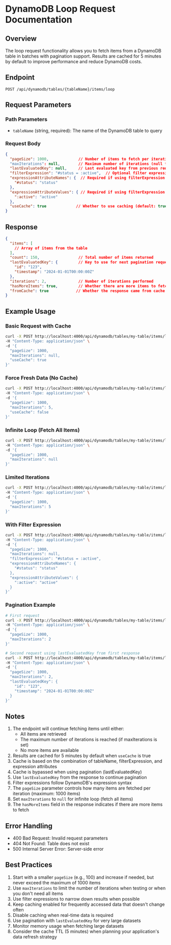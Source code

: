 # DynamoDB Loop Request Documentation

## Overview
The loop request functionality allows you to fetch items from a DynamoDB table in batches with pagination support. Results are cached for 5 minutes by default to improve performance and reduce DynamoDB costs.

## Endpoint
```
POST /api/dynamodb/tables/{tableName}/items/loop
```

## Request Parameters

### Path Parameters
- `tableName` (string, required): The name of the DynamoDB table to query

### Request Body
```json
{
  "pageSize": 1000,             // Number of items to fetch per iteration (default: 1000)
  "maxIterations": null,        // Maximum number of iterations (null for infinite loop)
  "lastEvaluatedKey": null,     // Last evaluated key from previous request for pagination
  "filterExpression": "#status = :active",  // Optional filter expression
  "expressionAttributeNames": {  // Required if using filterExpression
    "#status": "status"
  },
  "expressionAttributeValues": { // Required if using filterExpression
    ":active": "active"
  },
  "useCache": true             // Whether to use caching (default: true)
}
```

## Response
```json
{
  "items": [
    // Array of items from the table
  ],
  "count": 150,                 // Total number of items returned
  "lastEvaluatedKey": {         // Key to use for next pagination request
    "id": "123",
    "timestamp": "2024-01-01T00:00:00Z"
  },
  "iterations": 2,              // Number of iterations performed
  "hasMoreItems": true,         // Whether there are more items to fetch
  "fromCache": true            // Whether the response came from cache
}
```

## Example Usage

### Basic Request with Cache
```bash
curl -X POST http://localhost:4000/api/dynamodb/tables/my-table/items/loop \
-H "Content-Type: application/json" \
-d '{
  "pageSize": 1000,
  "maxIterations": null,
  "useCache": true
}'
```

### Force Fresh Data (No Cache)
```bash
curl -X POST http://localhost:4000/api/dynamodb/tables/my-table/items/loop \
-H "Content-Type: application/json" \
-d '{
  "pageSize": 1000,
  "maxIterations": 5,
  "useCache": false
}'
```

### Infinite Loop (Fetch All Items)
```bash
curl -X POST http://localhost:4000/api/dynamodb/tables/my-table/items/loop \
-H "Content-Type: application/json" \
-d '{
  "pageSize": 1000,
  "maxIterations": null
}'
```

### Limited Iterations
```bash
curl -X POST http://localhost:4000/api/dynamodb/tables/my-table/items/loop \
-H "Content-Type: application/json" \
-d '{
  "pageSize": 1000,
  "maxIterations": 5
}'
```

### With Filter Expression
```bash
curl -X POST http://localhost:4000/api/dynamodb/tables/my-table/items/loop \
-H "Content-Type: application/json" \
-d '{
  "pageSize": 1000,
  "maxIterations": null,
  "filterExpression": "#status = :active",
  "expressionAttributeNames": {
    "#status": "status"
  },
  "expressionAttributeValues": {
    ":active": "active"
  }
}'
```

### Pagination Example
```bash
# First request
curl -X POST http://localhost:4000/api/dynamodb/tables/my-table/items/loop \
-H "Content-Type: application/json" \
-d '{
  "pageSize": 1000,
  "maxIterations": 2
}'

# Second request using lastEvaluatedKey from first response
curl -X POST http://localhost:4000/api/dynamodb/tables/my-table/items/loop \
-H "Content-Type: application/json" \
-d '{
  "pageSize": 1000,
  "maxIterations": 2,
  "lastEvaluatedKey": {
    "id": "123",
    "timestamp": "2024-01-01T00:00:00Z"
  }
}'
```

## Notes
1. The endpoint will continue fetching items until either:
   - All items are retrieved
   - The maximum number of iterations is reached (if maxIterations is set)
   - No more items are available
2. Results are cached for 5 minutes by default when `useCache` is true
3. Cache is based on the combination of tableName, filterExpression, and expression attributes
4. Cache is bypassed when using pagination (lastEvaluatedKey)
5. Use `lastEvaluatedKey` from the response to continue pagination
6. Filter expressions follow DynamoDB's expression syntax
7. The `pageSize` parameter controls how many items are fetched per iteration (maximum: 1000 items)
8. Set `maxIterations` to `null` for infinite loop (fetch all items)
9. The `hasMoreItems` field in the response indicates if there are more items to fetch

## Error Handling
- 400 Bad Request: Invalid request parameters
- 404 Not Found: Table does not exist
- 500 Internal Server Error: Server-side error

## Best Practices
1. Start with a smaller `pageSize` (e.g., 100) and increase if needed, but never exceed the maximum of 1000 items
2. Use `maxIterations` to limit the number of iterations when testing or when you don't need all items
3. Use filter expressions to narrow down results when possible
4. Keep caching enabled for frequently accessed data that doesn't change often
5. Disable caching when real-time data is required
6. Use pagination with `lastEvaluatedKey` for very large datasets
7. Monitor memory usage when fetching large datasets
8. Consider the cache TTL (5 minutes) when planning your application's data refresh strategy
